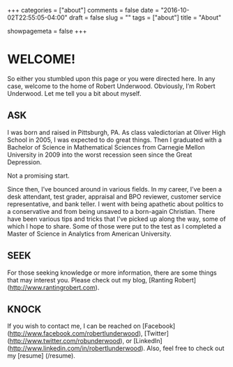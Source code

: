 +++
categories = ["about"]
comments = false
date = "2016-10-02T22:55:05-04:00"
draft = false
slug = ""
tags = ["about"]
title = "About"

showpagemeta = false
+++

# WELCOME!

So either you stumbled upon this page or you were directed here. In any case, welcome to the home of Robert Underwood. Obviously, I’m Robert Underwood. Let me tell you a bit about myself.


## ASK

I was born and raised in Pittsburgh, PA. As class valedictorian at Oliver High School in 2005, I was expected to do great things. Then I graduated with a Bachelor of Science in Mathematical Sciences from Carnegie Mellon University in 2009 into the worst recession seen since the Great Depression.

Not a promising start.

Since then, I’ve bounced around in various fields. In my career, I’ve been a desk attendant, test grader, appraisal and BPO reviewer, customer service representative, and bank teller. I went with being apathetic about politics to a conservative and from being unsaved to a born-again Christian. There have been various tips and tricks that I’ve picked up along the way, some of which I hope to share.  Some of those were put to the test as I completed a Master of Science in Analytics from American University.

## SEEK

For those seeking knowledge or more information, there are some things that may interest you.  Please check out my blog, [Ranting Robert] (http://www.rantingrobert.com).

## KNOCK

If you wish to contact me, I can be reached on [Facebook] (http://www.facebook.com/robertlunderwood), [Twitter] (http://www.twitter.com/robunderwood), or [LinkedIn] (http://www.linkedin.com/in/robertlunderwood). Also, feel free to check out my [resume] (/resume).

